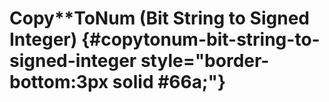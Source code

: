 # Copy\*\*ToNum (Bit String to Signed Integer) {#copytonum-bit-string-to-signed-integer style="border-bottom:3px solid #66a;"}
